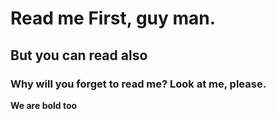 # Read me First, guy man.

## But you can read also

### Why will you forget to read me? Look at me, please.

**We are bold too**
